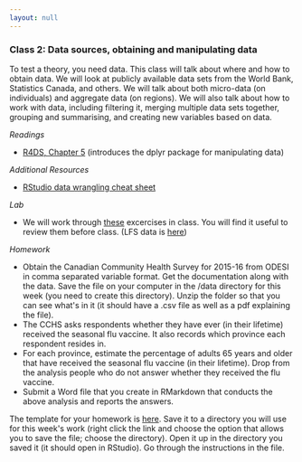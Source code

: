 ```yaml
---
layout: null
---
```

### Class 2: Data sources, obtaining and manipulating data
To test a theory, you need data. This class will talk about where and how to obtain data.  We will look at publicly available data sets from the World Bank, Statistics Canada, and others.  We will talk about both micro-data (on individuals) and aggregate data (on regions).  We will also talk about how to work with data, including filtering it, merging multiple data sets together, grouping and summarising, and creating new variables based on data.

*Readings*
- [R4DS, Chapter 5](https://r4ds.had.co.nz/transform.html) (introduces the dplyr package for manipulating data)

*Additional Resources*
- [RStudio data wrangling cheat sheet](https://www.rstudio.com/wp-content/uploads/2015/02/data-wrangling-cheatsheet.pdf)

*Lab*
- We will work through [these](http://htmlpreview.github.io/?https://github.com/nicrivers/uo_api_6319/blob/master/R_session_2.html) excercises in class.  You will find it useful to review them before class. (LFS data is [here](https://github.com/nicrivers/uo_api_6319/blob/master/lfs2019/lfs-71M0001-E-2019-february_F1.csv?raw=true))

*Homework*
- Obtain the Canadian Community Health Survey for 2015-16 from ODESI in comma separated variable format.  Get the documentation along with the data.  Save the file on your computer in the /data directory for this week (you need to create this directory).  Unzip the folder so that you can see what's in it (it should have a .csv file as well as a pdf explaining the file).  
- The CCHS asks respondents whether they have ever (in their lifetime) received the seasonal flu vaccine.  It also records which province each respondent resides in.  
- For each province, estimate the percentage of adults 65 years and older that have received the seasonal flu vaccine (in their lifetime).  Drop from the analysis people who do not answer whether they received the flu vaccine.
- Submit a Word file that you create in RMarkdown that conducts the above analysis and reports the answers. 

The template for your homework is [here](https://github.com/nicrivers/uo_api_6319/blob/master/homework_2_student.Rmd). Save it to a directory you will use for this week's work (right click the link and choose the option that allows you to save the file; choose the directory). Open it up in the directory you saved it (it should open in RStudio). Go through the instructions in the file.
